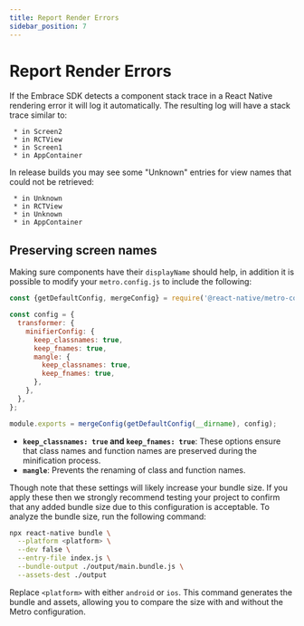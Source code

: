 ```yaml
---
title: Report Render Errors
sidebar_position: 7
---
```


# Report Render Errors

If the Embrace SDK detects a component stack trace in a React Native rendering error it will log it automatically. The
resulting log will have a stack trace similar to:

```text
 * in Screen2
 * in RCTView
 * in Screen1
 * in AppContainer
 ```

In release builds you may see some "Unknown" entries for view names that could not be retrieved:

```text
 * in Unknown
 * in RCTView
 * in Unknown
 * in AppContainer
```

## Preserving screen names

Making sure components have their `displayName` should help, in addition it is possible to modify your `metro.config.js`
to include the following:

```javascript
const {getDefaultConfig, mergeConfig} = require('@react-native/metro-config');

const config = {
  transformer: {
    minifierConfig: {
      keep_classnames: true,
      keep_fnames: true,
      mangle: {
        keep_classnames: true,
        keep_fnames: true,
      },
    },
  },
};

module.exports = mergeConfig(getDefaultConfig(__dirname), config);
```

- **`keep_classnames: true` and `keep_fnames: true`**: These options ensure that class names and function names are
preserved during the minification process.  
- **`mangle`**: Prevents the renaming of class and function names.  

Though note that these settings will likely increase your bundle size. If you apply these then we strongly recommend
testing your project to confirm that any added bundle size due to this configuration is acceptable.
To analyze the bundle size, run the following command:

```bash
npx react-native bundle \
  --platform <platform> \
  --dev false \
  --entry-file index.js \
  --bundle-output ./output/main.bundle.js \
  --assets-dest ./output
```

Replace `<platform>` with either `android` or `ios`. This command generates the bundle and assets, allowing you to
compare the size with and without the Metro configuration.
